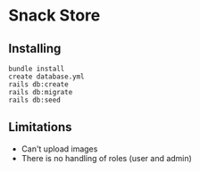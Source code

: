 # Snack Store

## Installing
```
bundle install
create database.yml
rails db:create
rails db:migrate
rails db:seed
```

## Limitations
- Can't upload images
- There is no handling of roles (user and admin)

